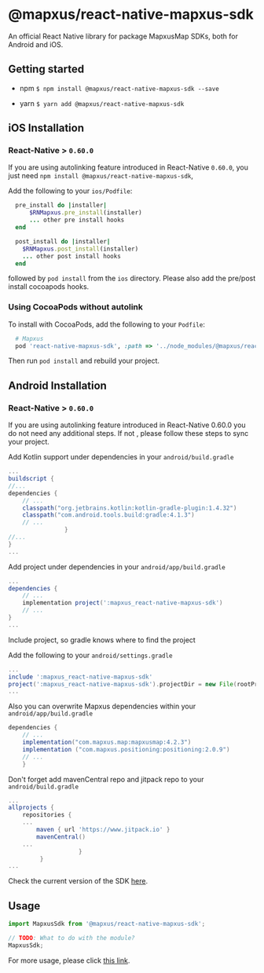 # @mapxus/react-native-mapxus-sdk

An official React Native library for package MapxusMap SDKs, both for Android and iOS.

## Getting started

* npm
`$ npm install @mapxus/react-native-mapxus-sdk --save`

* yarn
`$ yarn add @mapxus/react-native-mapxus-sdk`

## iOS Installation

### React-Native > `0.60.0`

If you are using autolinking feature introduced in React-Native `0.60.0`, you just need `npm install @mapxus/react-native-mapxus-sdk`, 

Add the following to your `ios/Podfile`:

```ruby
  pre_install do |installer|
      $RNMapxus.pre_install(installer)
      ... other pre install hooks
  end
```

```ruby
  post_install do |installer|
    $RNMapxus.post_install(installer)
    ... other post install hooks
  end
```

followed by `pod install` from the `ios` directory. Please also add the pre/post install cocoapods hooks.

### Using CocoaPods without autolink

To install with CocoaPods, add the following to your `Podfile`:

```ruby
  # Mapxus
  pod 'react-native-mapxus-sdk', :path => '../node_modules/@mapxus/react-native-mapxus-sdk'

```

Then run `pod install` and rebuild your project.

## Android Installation

### React-Native > `0.60.0` 
If you are using autolinking feature introduced in React-Native 0.60.0 you do not need any additional steps. If not , please follow these steps to sync your project. 

Add Kotlin support under dependencies in your  `android/build.gradle`

```groovy
...
buildscript {
//...
dependencies {
    // ... 
    classpath("org.jetbrains.kotlin:kotlin-gradle-plugin:1.4.32")
    classpath("com.android.tools.build:gradle:4.1.3")
    // ...
				}
//...
} 
...
```

Add project under dependencies in your  `android/app/build.gradle`

```groovy
...
dependencies {
    // ... 
    implementation project(':mapxus_react-native-mapxus-sdk')
    // ...
} 
...
```

Include project, so gradle knows where to find the project

Add the following to your `android/settings.gradle`

```groovy
...
include ':mapxus_react-native-mapxus-sdk'
project(':mapxus_react-native-mapxus-sdk').projectDir = new File(rootProject.projectDir, '../node_modules/@mapxus/react-native-mapxus-sdk/android')
...
```

Also you can overwrite Mapxus dependencies within your `android/app/build.gradle`

```groovy
dependencies {
    // ... 
    implementation("com.mapxus.map:mapxusmap:4.2.3")
    implementation ("com.mapxus.positioning:positioning:2.0.9")    
    // ...
    }
```

Don't forget add mavenCentral repo and jitpack repo to your `android/build.gradle`

```groovy
...
allprojects {
    repositories {
    ...
        maven { url 'https://www.jitpack.io' }
        mavenCentral()
    ...
    				}
       	 }
...
```

Check the current version of the SDK [here](https://map-service.mapxus.com/dpw/digitalMapAndroid).

## Usage
```javascript
import MapxusSdk from '@mapxus/react-native-mapxus-sdk';

// TODO: What to do with the module?
MapxusSdk;
```

For more usage, please click [this link](https://map-service.mapxus.com/dpw/digitalMapRN).